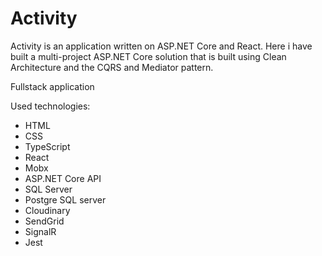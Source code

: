 # Activity

Activity is an application written on ASP.NET Core and React. Here i have built a multi-project ASP.NET Core solution that is built using Clean Architecture and the CQRS and Mediator pattern.

Fullstack application

Used technologies:

-   HTML
-   CSS
-   TypeScript
-   React
-   Mobx
-   ASP.NET Core API
-   SQL Server
-   Postgre SQL server
-   Cloudinary
-   SendGrid
-   SignalR
-   Jest
